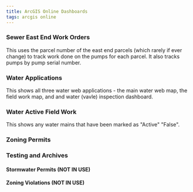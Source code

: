 ```yaml
---
title: ArcGIS Online Dashboards
tags: arcgis online
---
```


### Sewer East End Work Orders

This uses the parcel number of the east end parcels (which rarely if ever change) to track work done on the pumps for each parcel. It also tracks pumps by pump serial number.

### Water Applications

This shows all three water web applications - the main water web map, the field work map, and and water (vavle) inspection dashboard.

### Water Active Field Work

This shows any water mains that have been marked as "Active" "False".

### Zoning Permits

### Testing and Archives

#### Stormwater Permits (NOT IN USE)

#### Zoning Violations (NOT IN USE)
